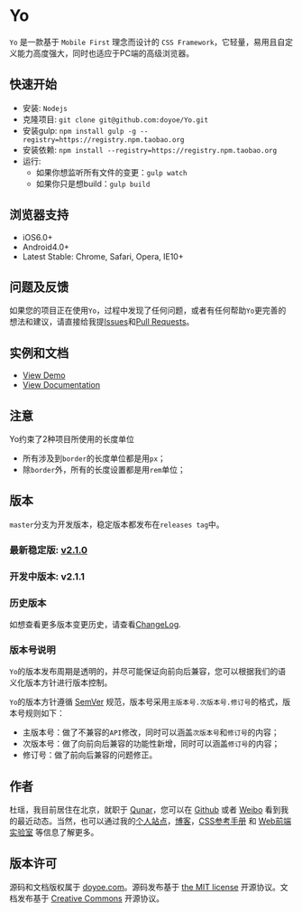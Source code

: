 # Yo

`Yo` 是一款基于 `Mobile First` 理念而设计的 `CSS Framework`，它轻量，易用且自定义能力高度强大，同时也适应于PC端的高级浏览器。


## 快速开始

* 安装: `Nodejs`
* 克隆项目: `git clone git@github.com:doyoe/Yo.git`
* 安装gulp: `npm install gulp -g --registry=https://registry.npm.taobao.org`
* 安装依赖: `npm install --registry=https://registry.npm.taobao.org`
* 运行:
    * 如果你想监听所有文件的变更：`gulp watch`
    * 如果你只是想build：`gulp build`


## 浏览器支持

* iOS6.0+
* Android4.0+
* Latest Stable: Chrome, Safari, Opera, IE10+


## 问题及反馈

如果您的项目正在使用`Yo`，过程中发现了任何问题，或者有任何帮助`Yo`更完善的想法和建议，请直接给我提[Issues](https://github.com/doyoe/Yo/issues/new)和[Pull Requests](https://github.com/doyoe/Yo/pulls)。


## 实例和文档

* [View Demo](http://doyoe.github.io/Yo/demo/)
* [View Documentation](http://doyoe.github.io/Yo/doc/)


## 注意

Yo约束了2种项目所使用的长度单位

* 所有涉及到`border`的长度单位都是用`px`；
* 除`border`外，所有的长度设置都是用`rem`单位；

## 版本

`master`分支为开发版本，稳定版本都发布在`releases tag`中。

### 最新稳定版: [v2.1.0](https://github.com/doyoe/Yo/releases/tag/v2.1.0)

### 开发中版本: v2.1.1

### 历史版本

如想查看更多版本变更历史，请查看[ChangeLog](changelog.md).


### 版本号说明

`Yo`的版本发布周期是透明的，并尽可能保证向前向后兼容，您可以根据我们的语义化版本方针进行版本控制。

`Yo`的版本方针遵循 [SemVer](http://semver.org/lang/zh-CN/) 规范，版本号采用`主版本号.次版本号.修订号`的格式，版本号规则如下：

* 主版本号：做了不兼容的`API`修改，同时可以涵盖`次版本号`和`修订号`的内容；
* 次版本号：做了向前向后兼容的功能性新增，同时可以涵盖`修订号`的内容；
* 修订号：做了前向后兼容的问题修正。


## 作者

杜瑶，我目前居住在北京，就职于 [Qunar](http://www.qunar.com)，您可以在 [Github](https://github.com/doyoe) 或者 [Weibo](http://weibo.com/doyoe) 看到我的最近动态。当然，也可以通过我的[个人站点](http://www.doyoe.com)，[博客](http://blog.doyoe.com)，[CSS参考手册](http://css.doyoe.com) 和 [Web前端实验室](http://demo.doyoe.com) 等信息了解更多。


## 版本许可

源码和文档版权属于 [doyoe.com](http://www.doyoe.com)。源码发布基于 [the MIT license](http://opensource.org/licenses/MIT) 开源协议。文档发布基于 [Creative Commons](http://creativecommons.org/licenses/by/4.0/) 开源协议。